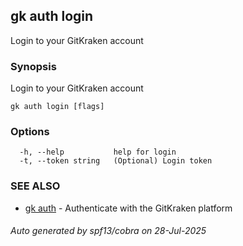 ## gk auth login

Login to your GitKraken account

### Synopsis

Login to your GitKraken account

```
gk auth login [flags]
```

### Options

```
  -h, --help           help for login
  -t, --token string   (Optional) Login token
```

### SEE ALSO

* [gk auth](gk_auth.md)	 - Authenticate with the GitKraken platform

###### Auto generated by spf13/cobra on 28-Jul-2025
